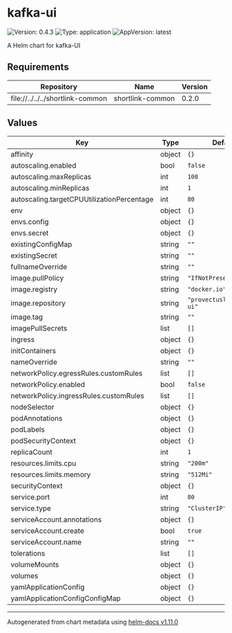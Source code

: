 # kafka-ui

![Version: 0.4.3](https://img.shields.io/badge/Version-0.4.3-informational?style=flat-square) ![Type: application](https://img.shields.io/badge/Type-application-informational?style=flat-square) ![AppVersion: latest](https://img.shields.io/badge/AppVersion-latest-informational?style=flat-square)

A Helm chart for kafka-UI

## Requirements

| Repository | Name | Version |
|------------|------|---------|
| file://../../../shortlink-common | shortlink-common | 0.2.0 |

## Values

| Key | Type | Default | Description |
|-----|------|---------|-------------|
| affinity | object | `{}` |  |
| autoscaling.enabled | bool | `false` |  |
| autoscaling.maxReplicas | int | `100` |  |
| autoscaling.minReplicas | int | `1` |  |
| autoscaling.targetCPUUtilizationPercentage | int | `80` |  |
| env | object | `{}` |  |
| envs.config | object | `{}` |  |
| envs.secret | object | `{}` |  |
| existingConfigMap | string | `""` |  |
| existingSecret | string | `""` |  |
| fullnameOverride | string | `""` |  |
| image.pullPolicy | string | `"IfNotPresent"` |  |
| image.registry | string | `"docker.io"` |  |
| image.repository | string | `"provectuslabs/kafka-ui"` |  |
| image.tag | string | `""` |  |
| imagePullSecrets | list | `[]` |  |
| ingress | object | `{}` |  |
| initContainers | object | `{}` |  |
| nameOverride | string | `""` |  |
| networkPolicy.egressRules.customRules | list | `[]` |  |
| networkPolicy.enabled | bool | `false` |  |
| networkPolicy.ingressRules.customRules | list | `[]` |  |
| nodeSelector | object | `{}` |  |
| podAnnotations | object | `{}` |  |
| podLabels | object | `{}` |  |
| podSecurityContext | object | `{}` |  |
| replicaCount | int | `1` |  |
| resources.limits.cpu | string | `"200m"` |  |
| resources.limits.memory | string | `"512Mi"` |  |
| securityContext | object | `{}` |  |
| service.port | int | `80` |  |
| service.type | string | `"ClusterIP"` |  |
| serviceAccount.annotations | object | `{}` |  |
| serviceAccount.create | bool | `true` |  |
| serviceAccount.name | string | `""` |  |
| tolerations | list | `[]` |  |
| volumeMounts | object | `{}` |  |
| volumes | object | `{}` |  |
| yamlApplicationConfig | object | `{}` |  |
| yamlApplicationConfigConfigMap | object | `{}` |  |

----------------------------------------------
Autogenerated from chart metadata using [helm-docs v1.11.0](https://github.com/norwoodj/helm-docs/releases/v1.11.0)
